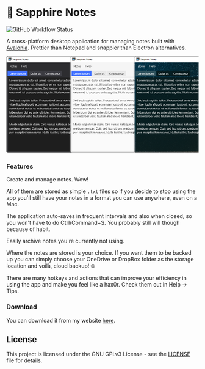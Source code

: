# 💎 Sapphire Notes

![GitHub Workflow Status](https://img.shields.io/github/workflow/status/davidtimovski/sapphire-notes/Continuous%20Integration?style=flat-square)

A cross-platform desktop application for managing notes built with [Avalonia](https://avaloniaui.net/). Prettier than Notepad and snappier than Electron alternatives.

![Preview](preview.webp)

### Features

Create and manage notes. Wow!

All of them are stored as simple `.txt` files so if you decide to stop using the app you'll still have your notes in a format you can use anywhere, even on a Mac.

The application auto-saves in frequent intervals and also when closed, so you won't have to do Ctrl/Command+S. You probably still will though because of habit.

Easily archive notes you're currently not using.

Where the notes are stored is your choice. If you want them to be backed up you can simply choose your OneDrive or DropBox folder as the storage location and voilà, cloud backup! 🌐

There are many hotkeys and actions that can improve your efficiency in using the app and make you feel like a hax0r. Check them out in Help -> Tips.

### Download

You can download it from my website [here](https://www.davidtimovski.com/sapphire-notes#download).

## License

This project is licensed under the GNU GPLv3 License - see the [LICENSE](LICENSE) file for details.